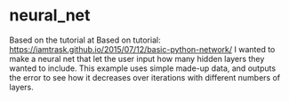 # neural_net

Based on the tutorial at Based on tutorial: https://iamtrask.github.io/2015/07/12/basic-python-network/
I wanted to make a neural net that let the user input how many hidden layers they wanted to include. This example uses simple made-up data, and outputs the error to see how it decreases over iterations with different numbers of layers.
